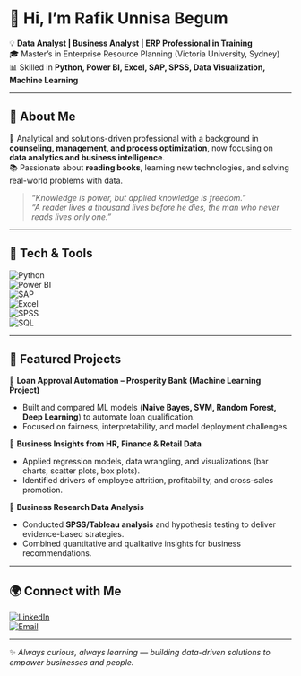 # 👋 Hi, I’m Rafik Unnisa Begum  

💡 **Data Analyst | Business Analyst | ERP Professional in Training**  
🎓 Master’s in Enterprise Resource Planning (Victoria University, Sydney)  
📊 Skilled in **Python, Power BI, Excel, SAP, SPSS, Data Visualization, Machine Learning**  

---

## 🚀 About Me  

🌟 Analytical and solutions-driven professional with a background in **counseling, management, and process optimization**, now focusing on **data analytics and business intelligence**.  
📚 Passionate about **reading books**, learning new technologies, and solving real-world problems with data.  

> *“Knowledge is power, but applied knowledge is freedom.”*  
> *“A reader lives a thousand lives before he dies, the man who never reads lives only one.”*  

---

## 🔧 Tech & Tools  

![Python](https://img.shields.io/badge/Python-3776AB?style=for-the-badge&logo=python&logoColor=white)  
![Power BI](https://img.shields.io/badge/Power%20BI-F2C811?style=for-the-badge&logo=powerbi&logoColor=black)  
![SAP](https://img.shields.io/badge/SAP-0FAAFF?style=for-the-badge&logo=sap&logoColor=white)  
![Excel](https://img.shields.io/badge/Excel-217346?style=for-the-badge&logo=microsoftexcel&logoColor=white)  
![SPSS](https://img.shields.io/badge/SPSS-FF6F00?style=for-the-badge&logo=ibm&logoColor=white)  
![SQL](https://img.shields.io/badge/SQL-4479A1?style=for-the-badge&logo=mysql&logoColor=white)  

---

## 📂 Featured Projects  

🔹 **Loan Approval Automation – Prosperity Bank (Machine Learning Project)**  
- Built and compared ML models (**Naive Bayes, SVM, Random Forest, Deep Learning**) to automate loan qualification.  
- Focused on fairness, interpretability, and model deployment challenges.  


🔹 **Business Insights from HR, Finance & Retail Data**  
- Applied regression models, data wrangling, and visualizations (bar charts, scatter plots, box plots).  
- Identified drivers of employee attrition, profitability, and cross-sales promotion.  


🔹 **Business Research Data Analysis**  
- Conducted **SPSS/Tableau analysis** and hypothesis testing to deliver evidence-based strategies.  
- Combined quantitative and qualitative insights for business recommendations.  


---

## 🌍 Connect with Me  

[![LinkedIn](https://img.shields.io/badge/LinkedIn-0077B5?style=for-the-badge&logo=linkedin&logoColor=white)](https://www.linkedin.com/in/rafik-unnisa-begum-047102123/)  
[![Email](https://img.shields.io/badge/Email-D14836?style=for-the-badge&logo=gmail&logoColor=white)](mailto:saminarafik25@gmail.com)  

---

✨ *Always curious, always learning — building data-driven solutions to empower businesses and people.*  
